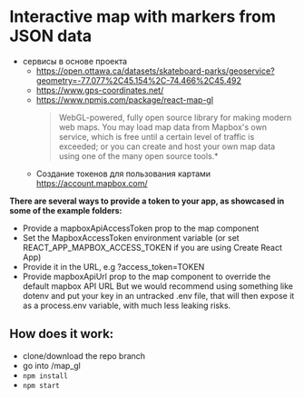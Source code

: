 # Interactive map with markers from JSON data
* сервисы в основе проекта
  * https://open.ottawa.ca/datasets/skateboard-parks/geoservice?geometry=-77.077%2C45.154%2C-74.466%2C45.492
  * https://www.gps-coordinates.net/  
  * https://www.npmjs.com/package/react-map-gl
	> WebGL-powered, fully open source library for making modern web maps. You may load map data from Mapbox's own service, which is 
 free until a certain level of traffic is exceeded; or you can create and host your own map data using one of the many open source 
 tools.*
  * Создание токенов для пользования картами  https://account.mapbox.com/

**There are several ways to provide a token to your app, as showcased in some of the example folders:**

  * Provide a mapboxApiAccessToken prop to the map component
  * Set the MapboxAccessToken environment variable (or set REACT_APP_MAPBOX_ACCESS_TOKEN if you are using Create React App)
  * Provide it in the URL, e.g ?access_token=TOKEN	
  * Provide mapboxApiUrl prop to the map component to override the default mapbox API URL
But we would recommend using something like dotenv and put your key in an untracked .env file, that will then expose it as a 
process.env variable, with much less leaking risks.
 
## How does it work:
  - clone/download the repo branch </br>
  - go into /map_gl
  - `npm install`</br>
  - `npm start`</br>
